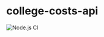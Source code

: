 # college-costs-api
![Node.js CI](https://github.com/stevenhalase/college-costs-api/workflows/Node.js%20CI/badge.svg)